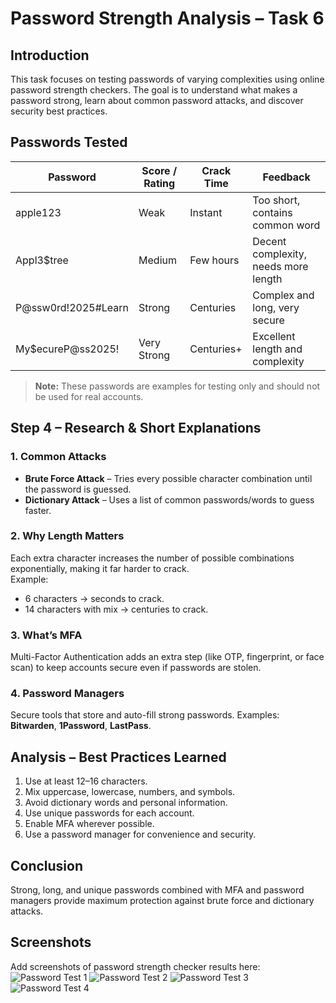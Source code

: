 # Password Strength Analysis – Task 6

## Introduction
This task focuses on testing passwords of varying complexities using online password strength checkers. The goal is to understand what makes a password strong, learn about common password attacks, and discover security best practices.

## Passwords Tested

| Password              | Score / Rating  | Crack Time        | Feedback                              |
|-----------------------|-----------------|-------------------|----------------------------------------|
| apple123              | Weak            | Instant           | Too short, contains common word        |
| Appl3$tree            | Medium          | Few hours         | Decent complexity, needs more length   |
| P@ssw0rd!2025#Learn   | Strong          | Centuries         | Complex and long, very secure          |
| My$ecureP@ss2025!     | Very Strong     | Centuries+        | Excellent length and complexity        |

> **Note:** These passwords are examples for testing only and should not be used for real accounts.

## Step 4 – Research & Short Explanations

### 1. Common Attacks
- **Brute Force Attack** – Tries every possible character combination until the password is guessed.
- **Dictionary Attack** – Uses a list of common passwords/words to guess faster.

### 2. Why Length Matters
Each extra character increases the number of possible combinations exponentially, making it far harder to crack.  
Example:  
- 6 characters → seconds to crack.  
- 14 characters with mix → centuries to crack.

### 3. What’s MFA
Multi-Factor Authentication adds an extra step (like OTP, fingerprint, or face scan) to keep accounts secure even if passwords are stolen.

### 4. Password Managers
Secure tools that store and auto-fill strong passwords. Examples: **Bitwarden**, **1Password**, **LastPass**.

## Analysis – Best Practices Learned
1. Use at least 12–16 characters.
2. Mix uppercase, lowercase, numbers, and symbols.
3. Avoid dictionary words and personal information.
4. Use unique passwords for each account.
5. Enable MFA wherever possible.
6. Use a password manager for convenience and security.

## Conclusion
Strong, long, and unique passwords combined with MFA and password managers provide maximum protection against brute force and dictionary attacks.

## Screenshots
Add screenshots of password strength checker results here:
![Password Test 1](screenshots/password1.png)
![Password Test 2](screenshots/password2.png)
![Password Test 3](screenshots/password3.png)
![Password Test 4](screenshots/password4.png)
